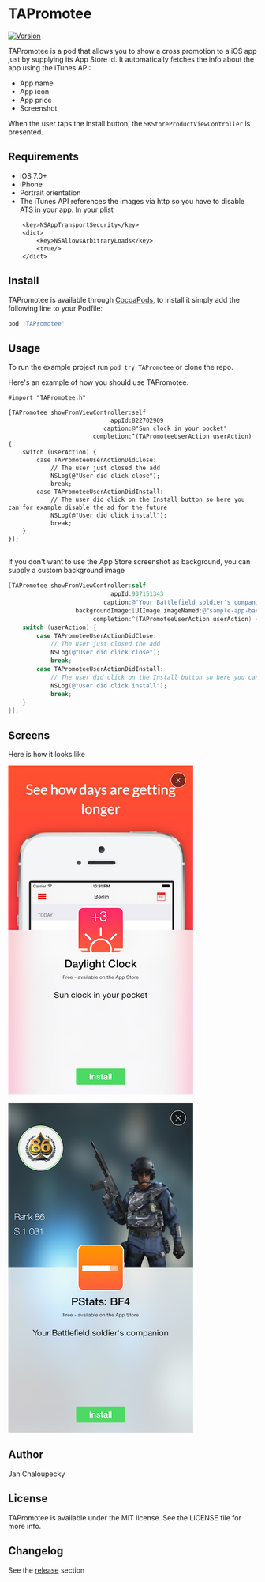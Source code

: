 # TAPromotee

[![Version](https://img.shields.io/cocoapods/v/TAPromotee.svg?style=flat)](http://cocoapods.org/pods/AbTrackingLib)


TAPromotee is a pod that allows you to show a cross promotion to a iOS app just by supplying its App Store id. It automatically fetches the info about the app using the iTunes API:

- App name
- App icon
- App price
- Screenshot 

When the user taps the install button, the `SKStoreProductViewController` is presented.


## Requirements

- iOS 7.0+
- iPhone
- Portrait orientation
- The iTunes API references the images via http so you have to disable ATS in your app. In your plist

```
    <key>NSAppTransportSecurity</key>
    <dict>
        <key>NSAllowsArbitraryLoads</key>
        <true/>
    </dict>
```

## Install

TAPromotee is available through [CocoaPods](http://cocoapods.org), to install
it simply add the following line to your Podfile:

```ruby
pod 'TAPromotee'
```

## Usage

To run the example project run `pod try TAPromotee` or clone the repo.

Here's an example of how you should use TAPromotee. 

```objc
#import "TAPromotee.h"
```




```objc
[TAPromotee showFromViewController:self 
                             appId:822702909 
                           caption:@"Sun clock in your pocket" 
                        completion:^(TAPromoteeUserAction userAction) {
    switch (userAction) {
        case TAPromoteeUserActionDidClose:
            // The user just closed the add
            NSLog(@"User did click close");
            break;
        case TAPromoteeUserActionDidInstall:
            // The user did click on the Install button so here you can for example disable the ad for the future
            NSLog(@"User did click install");
            break;
    }
}];
    
```

If you don't want to use the App Store screenshot as background, you can supply a custom background image

```objective-c
[TAPromotee showFromViewController:self
                             appId:937151343
                           caption:@"Your Battlefield soldier's companion"
                   backgroundImage:[UIImage imageNamed:@"sample-app-background"]
                        completion:^(TAPromoteeUserAction userAction) {
    switch (userAction) {
        case TAPromoteeUserActionDidClose:
            // The user just closed the add
            NSLog(@"User did click close");
            break;
        case TAPromoteeUserActionDidInstall:
            // The user did click on the Install button so here you can for example disable the ad for the future
            NSLog(@"User did click install");
            break;
    }
}];
```

## Screens

Here is how it looks like


![](Example/Screens/Screen1.png)

![](Example/Screens/Screen2.png)


## Author

Jan Chaloupecky

## License

TAPromotee is available under the MIT license. See the LICENSE file for more info.

## Changelog
See the [release](https://github.com/JanC/TAPromotee/releases) section


